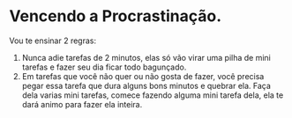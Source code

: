 # Vencendo a Procrastinação.

Vou te ensinar 2 regras:

1. Nunca adie tarefas de 2 minutos, elas só vão virar uma pilha de mini tarefas e fazer seu dia ficar todo bagunçado.
2. Em tarefas que você não quer ou não gosta de fazer, você precisa pegar essa tarefa que dura alguns bons minutos e quebrar ela. Faça dela varias mini tarefas, comece fazendo alguma mini tarefa dela, ela te dará animo para fazer ela inteira.
